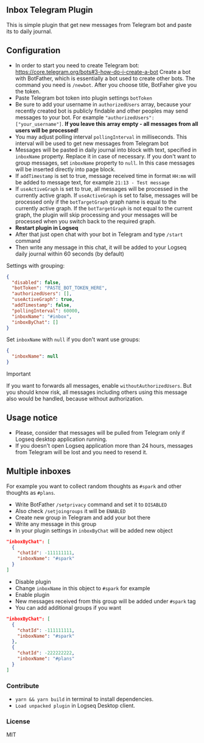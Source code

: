 ## Inbox Telegram Plugin
This is simple plugin that get new messages from Telegram bot and paste its to daily journal.

## Configuration
- In order to start you need to create Telegram bot: https://core.telegram.org/bots#3-how-do-i-create-a-bot
Create a bot with BotFather, which is essentially a bot used to create other bots. The command you need is `/newbot`. After you choose title, BotFaher give you the token. 
- Paste Telegram bot token into plugin settings `botToken`
- Be sure to add your username in `authorizedUsers` array, because your recently created bot is publicly findable and other peoples may send messages to your bot. For example `"authorizedUsers": ["your_username"]`. **If you leave this array empty - all messages from all users will be processed!**
- You may adjust polling interval `pollingInterval` in milliseconds. This interval will be used to get new messages from Telegram bot
- Messages will be pasted in daily journal into block with text, specified in `inboxName` property. Replace it in case of necessary. If you don't want to group messages, set `inboxName` property to `null`. In this case messages will be inserted directly into page block.
- If `addTimestamp` is set to true, message received time in format `HH:mm` will be added to message text, for example `21:13 - Test message`
- If `useActiveGraph` is set to true, all messages will be processed in the currently active graph. If `useActiveGraph` is set to false, messages will be processed only if the `botTargetGraph` graph name is equal to the currently active graph. If the `botTargetGraph` is not equal to the current graph, the plugin will skip processing and your messages will be processed when you switch back to the required graph.
- **Restart plugin in Logseq**
- After that just open chat with your bot in Telegram and type `/start` command
- Then write any message in this chat, it will be added to your Logseq daily journal within 60 seconds (by default)

Settings with grouping:
```json
{
  "disabled": false,
  "botToken": "PASTE_BOT_TOKEN_HERE",
  "authorizedUsers": [],
  "useActiveGraph": true,
  "addTimestamp": false,
  "pollingInterval": 60000,
  "inboxName": "#inbox",
  "inboxByChat": []
}
```

Set `inboxName` with `null` if you don't want use groups:
```json
{
  "inboxName": null
}
```

> [!IMPORTANT]
> If you want to forwards all messages, enable `withoutAuthorizedUsers`. But you should know risk, all messages including others using this message also would be handled, because without authorization.

## Usage notice
- Please, consider that messages will be pulled from Telegram only if Logseq desktop application running.
- If you doesn't open Logseq application more than 24 hours, messages from Telegram will be lost and you need to resend it.

## Multiple inboxes
For example you want to collect random thoughts as `#spark` and other thoughts as `#plans`.
- Write BotFather `/setprivacy` command and set it to `DISABLED`
- Also check `/setjoingroups` it will be `ENABLED`
- Create new group in Telegram and add your bot there
- Write any message in this group
- In your plugin settings in `inboxByChat` will be added new object
```json
"inboxByChat": [
  {
    "chatId": -111111111,
    "inboxName": "#spark"
  }
]
```
- Disable plugin
- Change `inboxName` in this object to `#spark` for example
- Enable plugin
- New messages received from this group will be added under `#spark` tag
- You can add additional groups if you want
```json
"inboxByChat": [
  {
    "chatId": -111111111,
    "inboxName": "#spark"
  },
  {
    "chatId": -222222222,
    "inboxName": "#plans"
  }
]
```

### Contribute
- `yarn && yarn build` in terminal to install dependencies.
- `Load unpacked plugin` in Logseq Desktop client.

### License
MIT
